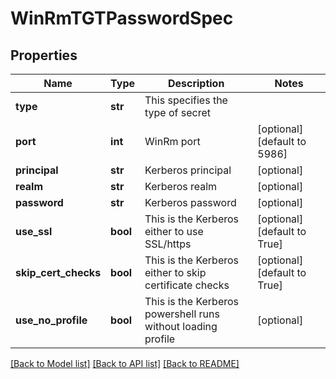 # WinRmTGTPasswordSpec

## Properties
Name | Type | Description | Notes
------------ | ------------- | ------------- | -------------
**type** | **str** | This specifies the type of secret | 
**port** | **int** | WinRm port | [optional] [default to 5986]
**principal** | **str** | Kerberos principal | [optional] 
**realm** | **str** | Kerberos realm | [optional] 
**password** | **str** | Kerberos password | [optional] 
**use_ssl** | **bool** | This is the Kerberos either to use SSL/https | [optional] [default to True]
**skip_cert_checks** | **bool** | This is the Kerberos either to skip certificate checks | [optional] [default to True]
**use_no_profile** | **bool** | This is the Kerberos powershell runs without loading profile | [optional] 

[[Back to Model list]](../README.md#documentation-for-models) [[Back to API list]](../README.md#documentation-for-api-endpoints) [[Back to README]](../README.md)

